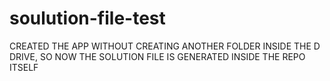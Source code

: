# soulution-file-test
CREATED THE APP WITHOUT CREATING ANOTHER FOLDER INSIDE THE D DRIVE, SO NOW THE SOLUTION FILE IS GENERATED INSIDE THE REPO ITSELF